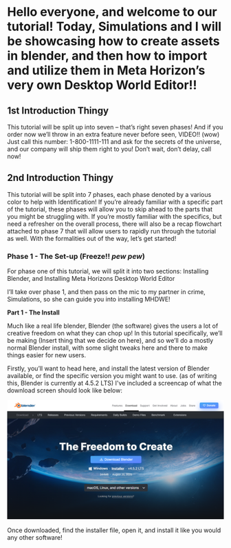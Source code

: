 # Hello everyone, and welcome to our tutorial! Today, Simulations and I will be showcasing how to create assets in blender, and then how to import and utilize them in Meta Horizon’s very own Desktop World Editor!!

## 1st Introduction Thingy

This tutorial will be split up into seven – that’s right seven phases! And if you order now we’ll throw in an extra feature never before seen, VIDEO!! (wow) Just call this number: 1-800-1111-111 and ask for the secrets of the universe, and our company will ship them right to you! Don’t wait, don’t delay, call now!

## 2nd Introduction Thingy

This tutorial will be split into 7 phases, each phase denoted by a various color to help with Identification! If you’re already familiar with a specific part of the tutorial, these phases will allow you to skip ahead to the parts that you might be struggling with. If you’re mostly familiar with the specifics, but need a refresher on the overall process, there will also be a recap flowchart attached to phase 7 that will allow users to rapidly run through the tutorial as well. With the formalities out of the way, let’s get started!

### Phase 1 - The Set-up (Freeze!! *pew* *pew*) 

For phase one of this tutorial, we will split it into two sections: Installing Blender, and Installing Meta Horizons Desktop World Editor

I’ll take over phase 1, and then pass on the mic to my partner in crime, Simulations, so she can guide you into installing MHDWE!

**Part 1 - The Install**

Much like a real life blender, Blender (the software) gives the users a lot of creative freedom on what they can chop up! In this tutorial specifically, we’ll be making (Insert thing that we decide on here), and so we’ll do a mostly normal Blender install, with some slight tweaks here and there to make things easier for new users. 

Firstly, you’ll want to head here, and install the latest version of Blender available, or find the specific version you might want to use. (as of writing this, Blender is currently at 4.5.2 LTS) I've included a screencap of what the download screen should look like below:

![Screenshot of Blender Download Screen](https://github.com/Crescent-Dawn/worlds-documentation/blob/main/Markdown%20Test%202%20/markdownassets/images/Screenshot%202025-09-04%20143132.png)

Once downloaded, find the installer file, open it, and install it like you would any other software! 
